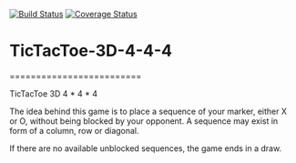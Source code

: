 [![Build Status](https://travis-ci.org/sara-ui/TicTacToe-3D-4x4.svg?branch=master)](https://travis-ci.org/sara-ui/TicTacToe-3D-4x4)
[![Coverage Status](https://coveralls.io/repos/github/sara-ui/TicTacToe-3D-4x4/badge.svg?branch=master)](https://coveralls.io/github/sara-ui/TicTacToe-3D-4x4?branch=master)
# TicTacToe-3D-4-4-4
=========================

TicTacToe 3D 4 * 4 * 4

The idea behind this game is to place a sequence of your marker, either X or O, without being blocked by your opponent. A sequence may exist in form of a column, row or diagonal.

If there are no available unblocked sequences, the game ends in a draw.